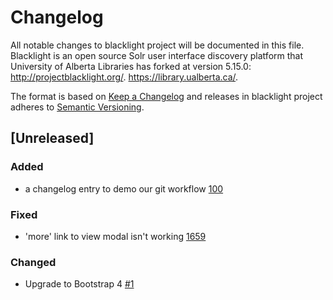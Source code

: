 # Changelog
All notable changes to blacklight project will be documented in this file. Blacklight is an open source Solr user interface discovery platform that University of Alberta Libraries has forked at version 5.15.0: http://projectblacklight.org/. https://library.ualberta.ca/.

The format is based on [Keep a Changelog](http://keepachangelog.com/en/1.0.0/)
and releases in blacklight project adheres to [Semantic Versioning](http://semver.org/spec/v2.0.0.html).

## [Unreleased]

### Added
- a changelog entry to demo our git workflow [100](issues/100) 

### Fixed
- 'more' link to view modal isn't working [1659](https://github.com/ualbertalib/discovery/issues/1659)

### Changed
- Upgrade to Bootstrap 4 [#1](https://github.com/ualbertalib/blacklight/issues/1)
